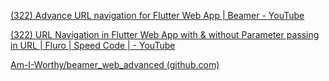 [(322) Advance URL navigation for Flutter Web App | Beamer - YouTube](https://www.youtube.com/watch?v=ZGC8jqj1-Nk&t=173s)


[(322) URL Navigation in Flutter Web App with & without Parameter passing in URL | Fluro | Speed Code | - YouTube](https://www.youtube.com/watch?v=YVJiZlYZfWw)

[Am-I-Worthy/beamer_web_advanced (github.com)](https://github.com/Am-I-Worthy/beamer_web_advanced/tree/master)